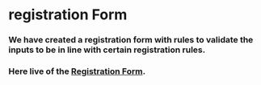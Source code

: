 # registration Form

### We have created a registration form with rules to validate the inputs to be in line with certain registration rules.

### Here live of the [Registration Form](https://razan-aboushi.github.io/registration/).
